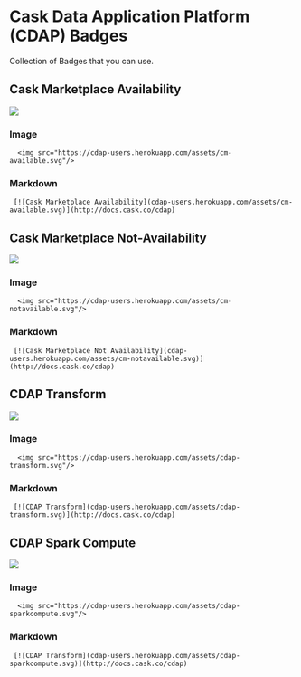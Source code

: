 # Cask Data Application Platform (CDAP) Badges

Collection of Badges that you can use. 

## Cask Marketplace Availability

<img src="https://cdap-users.herokuapp.com/assets/cm-available.svg"/>

### Image

```
  <img src="https://cdap-users.herokuapp.com/assets/cm-available.svg"/>
```

### Markdown

```
 [![Cask Marketplace Availability](cdap-users.herokuapp.com/assets/cm-available.svg)](http://docs.cask.co/cdap) 
```

## Cask Marketplace Not-Availability

<img src="https://cdap-users.herokuapp.com/assets/cm-notavailable.svg"/>

### Image

```
  <img src="https://cdap-users.herokuapp.com/assets/cm-notavailable.svg"/>
```

### Markdown

```
 [![Cask Marketplace Not Availability](cdap-users.herokuapp.com/assets/cm-notavailable.svg)](http://docs.cask.co/cdap) 
```

## CDAP Transform

<img src="https://cdap-users.herokuapp.com/assets/cdap-transform.svg"/>

### Image

```
  <img src="https://cdap-users.herokuapp.com/assets/cdap-transform.svg"/>
```

### Markdown

```
 [![CDAP Transform](cdap-users.herokuapp.com/assets/cdap-transform.svg)](http://docs.cask.co/cdap) 
```

## CDAP Spark Compute

<img src="https://cdap-users.herokuapp.com/assets/cdap-sparkcompute.svg"/>

### Image

```
  <img src="https://cdap-users.herokuapp.com/assets/cdap-sparkcompute.svg"/>
```

### Markdown

```
 [![CDAP Transform](cdap-users.herokuapp.com/assets/cdap-sparkcompute.svg)](http://docs.cask.co/cdap) 
```

